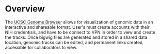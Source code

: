 # Overview
The [UCSC Genome Browser]() allows for visualization of genomic data in an interactive and shareable format. User's must create accounts with their NIH credentials, and have to be connect to VPN in order to view and create the tracks. Once bigwig files are generated and stored in a shared data location, genomic tracks can be edited, and permanent links created, accessible for collaborators to view.